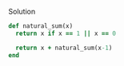 Solution

```ruby
def natural_sum(x)
  return x if x == 1 || x == 0

  return x + natural_sum(x-1)
end
```